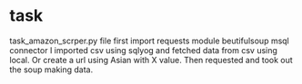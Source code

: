 # task
task_amazon_scrper.py file 
first import requests module beutifulsoup msql connector
I imported csv using sqlyog and fetched data from csv using local.
Or create a url using Asian with X value.
Then requested and took out the soup making data.
